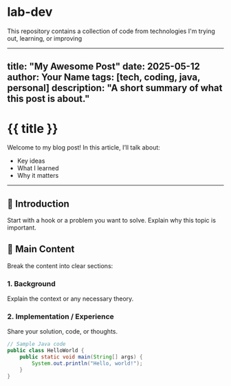 # lab-dev
This repository contains a collection of code from technologies I'm trying out, learning, or improving

---
title: "My Awesome Post"
date: 2025-05-12
author: Your Name
tags: [tech, coding, java, personal]
description: "A short summary of what this post is about."
---

# {{ title }}

Welcome to my blog post! In this article, I’ll talk about:

- Key ideas
- What I learned
- Why it matters

---

## 🚀 Introduction

Start with a hook or a problem you want to solve. Explain why this topic is important.

## 🧠 Main Content

Break the content into clear sections:

### 1. Background

Explain the context or any necessary theory.

### 2. Implementation / Experience

Share your solution, code, or thoughts.

```java
// Sample Java code
public class HelloWorld {
    public static void main(String[] args) {
        System.out.println("Hello, world!");
    }
}

